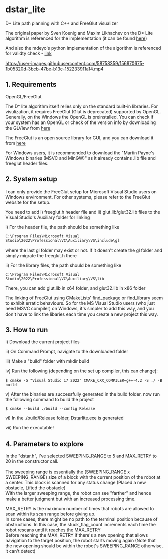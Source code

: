 # dstar_lite
D* Lite path planning with C++ and FreeGlut visualizer


The original paper by Sven Koenig and Maxim Likhachev on the D* Lite algorithm is referenced for the implementation (it can be found [here](http://idm-lab.org/bib/abstracts/papers/aaai02b.pdf))

And also the mdeyo's python implementation of the algorithm is referenced for validty check - [link](https://github.com/mdeyo/d-star-lite)



https://user-images.githubusercontent.com/58758359/156970675-1b05320d-3bcb-47be-b13c-152233911a14.mp4



## 1. Requirements
OpenGL/FreeGlut

The D* lite algorithm itself relies only on the standard built-in libraries. 
For visulization, it requires FreeGlut (Glut is deprecated) supported by OpenGL.
Generally, on the Windows the OpenGL is preinstalled.
You can check if your system has an OpenGL or check of the version info by downloading the GLView from [here](https://realtech-vr.com/home/glview)

The FreeGlut is an open source library for GUI, and you can download it from [here](http://freeglut.sourceforge.net/index.php#download)

For Windows users, it is recommended to download the "Martin Payne's Windows binaries (MSVC and MinGW)" as it already contains .lib file and freeglut header files.


## 2. System setup
I can only provide the FreeGlut setup for Microsoft Visual Studio users on Windows environment.
For other systems, please refer to the FreeGlut website for the setup.

You need to add i) freeglut.h header file and ii) glut.lib/glut32.lib files to the Visual Studio's Auxiliary folder for linking

i) For the header file, the path should be something like
```
C:\Program Files\Microsoft Visual Studio\2022\Professional\VC\Auxiliary\VS\include\gl
```
where the last gl folder may exist or not. If it doesn't create the gl folder and simply migrate the freeglut.h there

ii) For the library files, the path should be something like
```
C:\Program Files\Microsoft Visual Studio\2022\Professional\VC\Auxiliary\VS\lib
```
There, you can add glut.lib in x64 folder, and glut32.lib in x86 folder

The linking of FreeGlut using CMakeLists' find_package or find_library seem to exhibit erratic behaviours.
So for the MS Visual Studio users (who just need MSVC compiler) on Windows, it's simpler to add this way, and you don't have to link the libaries each time you create a new project this way.


## 3. How to run
i) Download the current project files

ii) On Command Prompt, navigate to the downloaded folder

iii) Make a "build" folder with mkdir build

iv) Run the following (depending on the set up compiler, this can change):
```
$ cmake -G "Visual Studio 17 2022" CMAKE_CXX_COMPILER=g++-4.2 -S ./ -B build
```
v) After the binaries are successfully generated in the build folder, now run the following command to build the project
```
$ cmake --build ./build --config Release
```
vi) In the ./build/Release folder, Dstarlite.exe is generated

vii) Run the executable!


## 4. Parameters to explore

In the "dstar.h", I've selected SWEEPING_RANGE to 5 and MAX_RETRY to 20 in the constructor call.<br /><br />
The sweeping range is essentially the (SWEEPING_RANGE x SWEEPING_RANGE) size of a block with the current position of the robot at a center. This block is scanned for any status change (Placed a new obstacle, Lifted the obstacle)<br />
With the larger sweeping range, the robot can see "farther" and hence make a better judgment but with an increased processing time.


MAX_RETRY is the maximum number of times that robots are allowed to scan within its scan range before giving up.<br />
In some cases, there might be no path to the terminal position because of obstructions. In this case, the stuck_flag_count increments each time the robot rescans until it reaches the MAX_RETRY<br />
Before reaching the MAX_RETRY if there's a new opening that allows navigation to the target position, the robot starts moving again (Note that the new opening should be within the robot's SWEEPING_RANGE otherwise, it can't detect)<br />
